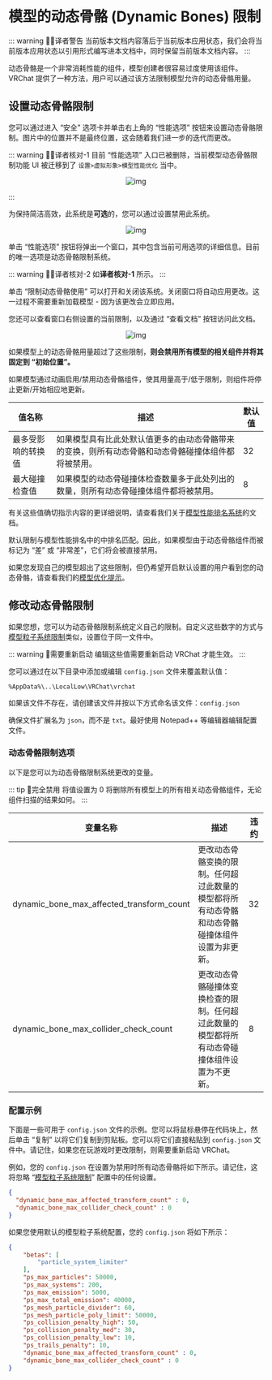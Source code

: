 # 模型的动态骨骼 (Dynamic Bones) 限制

::: warning 🧑‍💻译者警告
当前版本文档内容落后于当前版本应用状态，我们会将当前版本应用状态以引用形式编写进本文档中，同时保留当前版本文档内容。
:::

动态骨骼是一个非常消耗性能的组件，模型创建者很容易过度使用该组件。VRChat 提供了一种方法，用户可以通过该方法限制模型允许的动态骨骼用量。

## 设置动态骨骼限制

您可以通过进入 “安全” 选项卡并单击右上角的 “性能选项” 按钮来设置动态骨骼限制。图片中的位置并不是最终位置，这会随着我们进一步的迭代而更改。

::: warning 🧑‍💻译者核对-1
目前 “性能选项” 入口已被删除，当前模型动态骨骼限制功能 UI 被迁移到了 `设置>虚拟形象>模型性能优化` 当中。

<center>

![img](/docs.vrchat.com/images/avatar-dynamic-bone-limits-proof-1.png)

</center>

:::

为保持简洁高效，此系统是**可选**的，您可以通过设置禁用此系统。

<center>

![img](/docs.vrchat.com/images/avatar-dynamic-bone-limits-1.png)

</center>

单击 “性能选项” 按钮将弹出一个窗口，其中包含当前可用选项的详细信息。目前的唯一选项是动态骨骼限制系统。

::: warning 🧑‍💻译者核对-2
如**译者核对-1** 所示。
:::

单击 “限制动态骨骼使用” 可以打开和关闭该系统。关闭窗口将自动应用更改。这一过程不需要重新加载模型 - 因为该更改会立即应用。

您还可以查看窗口右侧设置的当前限制，以及通过 “查看文档” 按钮访问此文档。

<center>

![img](/docs.vrchat.com/images/avatar-dynamic-bone-limits-2.png)

</center>

如果模型上的动态骨骼用量超过了这些限制，**则会禁用所有模型的相关组件并将其固定到 “初始位置”。**

如果模型通过动画启用/禁用动态骨骼组件，使其用量高于/低于限制，则组件将停止更新/开始相应地更新。

| 值名称             | 描述                                                                                                   | 默认值 |
| ------------------ | ------------------------------------------------------------------------------------------------------ | ------ |
| 最多受影响的转换值 | 如果模型具有比此处默认值更多的由动态骨骼带来的变换，则所有动态骨骼和动态骨骼碰撞体组件都将被禁用。 | 32     |
| 最大碰撞检查值     | 如果模型的动态骨碰撞体检查数量多于此处列出的数量，则所有动态骨碰撞体组件都将被禁用。               | 8      |

有关这些值确切指示内容的更详细说明，请查看我们关于[模型性能排名系统](/creators.vrchat.com/avatars/avatar-performance-ranking-system.md)的文档。

默认限制与模型性能排名中的中排名匹配。因此，如果模型由于动态骨骼组件而被标记为 “差” 或 “非常差”，它们将会被直接禁用。

如果您发现自己的模型超出了这些限制，但仍希望开启默认设置的用户看到您的动态骨骼，请查看我们的[模型优化提示](/creators.vrchat.com/avatars/avatar-optimizing-tips.md)。

## 修改动态骨骼限制

如果您想，您可以为动态骨骼限制系统定义自己的限制。自定义这些数字的方式与[模型粒子系统限制](./avatar-particle-system-limits.md)类似，设置位于同一文件中。

::: warning 🚧需要重新启动
编辑这些值需要重新启动 VRChat 才能生效。
:::

您可以通过在以下目录中添加或编辑 `config.json` 文件来覆盖默认值：

`%AppData%\..\LocalLow\VRChat\vrchat`

如果该文件不存在，请创建该文件并按以下方式命名该文件：`config.json`

确保文件扩展名为 `json`，而不是 `txt`。最好使用 Notepad++ 等编辑器编辑配置文件。

### 动态骨骼限制选项

以下是您可以为动态骨骼限制系统更改的变量。

::: tip 📘完全禁用
将值设置为 0 将删除所有模型上的所有相关动态骨骼组件，无论组件扫描的结果如何。
:::

| 变量名称                                  | 描述                                                                                           | 违约 |
| ----------------------------------------- | ---------------------------------------------------------------------------------------------- | ---- |
| dynamic_bone_max_affected_transform_count | 更改动态骨骼变换的限制。任何超过此数量的模型都将所有动态骨骼和动态骨骼碰撞体组件设置为非更新。 | 32   |
| dynamic_bone_max_collider_check_count     | 更改动态骨骼碰撞体变换检查的限制。任何超过此数量的模型都将所有动态骨碰撞体组件设置为不更新。   | 8    |

### 配置示例

下面是一些可用于 `config.json` 文件的示例。您可以将鼠标悬停在代码块上，然后单击 “复制” 以将它们复制到剪贴板。您可以将它们直接粘贴到 `config.json` 文件中。请记住，如果您在玩游戏时更改限制，则需要重新启动 VRChat。

例如，您的 `config.json` 在设置为禁用时所有动态骨骼将如下所示。请记住，这将忽略 “[模型粒子系统限制](./avatar-particle-system-limits.md)” 配置中的任何设置。

```json
{
  "dynamic_bone_max_affected_transform_count" : 0,
  "dynamic_bone_max_collider_check_count" : 0
}
```

如果您使用默认的模型粒子系统配置，您的 `config.json` 将如下所示：

```json
{
	"betas": [
		"particle_system_limiter"
	],
	"ps_max_particles": 50000,
	"ps_max_systems": 200,
	"ps_max_emission": 5000,
	"ps_max_total_emission": 40000,
	"ps_mesh_particle_divider": 60,
	"ps_mesh_particle_poly_limit": 50000,
	"ps_collision_penalty_high": 50,
	"ps_collision_penalty_med": 30,
	"ps_collision_penalty_low": 10,
	"ps_trails_penalty": 10,
	"dynamic_bone_max_affected_transform_count" : 0,
	"dynamic_bone_max_collider_check_count" : 0
}
```
